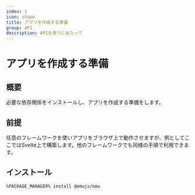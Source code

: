```yaml
---
index: 1
icon: shape
title: アプリを作成する準備
group: API
description: APIを使うにあたって
---
```


# アプリを作成する準備

## 概要

必要な依存関係をインストールし、アプリを作成する準備をします。

## 前提

任意のフレームワークを使いアプリをブラウザ上で動作させますが、例としてここではSvelte上で構築します。他のフレームワークでも同様の手順で利用できます。

## インストール

```bash
%PACKAGE_MANAGER% install @omujs/omu
```
